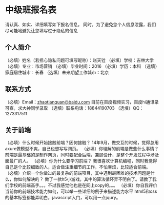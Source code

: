 # 中级班报名表

请认真、如实、详细填写如下报名信息。
同时，为了避免您个人信息泄露，我们尽可能地避免让您填写过于隐私的信息

## 个人简介

（必填）姓名（若担心隐私问题可填写昵称）：赵天铨
（必填）学校：吉林大学
（必填）专业：市场营销
（必填）毕业时间：2016
（必填）学历：本科
（选填）家庭居住城市：长春
（选填）未来期望工作城市：北京

## 联系方式

（必填）Email：zhaotianquan@baidu.com                目前在百度视频实习，百度hi通讯录可查，求大神同学录取
（选填）联系电话：18844190703
（选填）QQ：1273317511

## 关于前端

（必填）什么时候开始接触前端？因何接触？
14年9月，做交互的时候，觉得总用axure做模型不爽，自己也想写写网页。
（必填）你理解的前端是做些什么事情？
前端是最基础的是制作网页，同时要配合后端，兼顾设计，是整个开发过程中涉及面最广的人。
（必填）你为什么要学习前端？
我很喜欢计算机编程，同时我觉得自己是个比较细致的人，适合做注重细节的工作，不怕麻烦，比较适合前端。
（必填）介绍一个你做过的最复杂的前端项目，其中遇到最困难的技术问题是什么，你如何解决的？
做了一款h5小游戏，其中的算法循环弄不明白了。请教了我们学校的前端高手。。。不过我感觉他也是在网上copy的。。。
（必填）你自我评价当前你的前端技术能力如何，可以举一些详细的例子来描述能力水平
html5和css的基本标签都能弄明白，javascript入门，可以用一点jqury。
